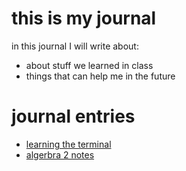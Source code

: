 # this is my journal 

in this journal I will write about:
- about stuff we learned in class 
- things that can help me in the future

# journal entries
-  [learning the terminal](entries/terminal.md)
-  [algerbra 2 notes](entries/math.md) 
